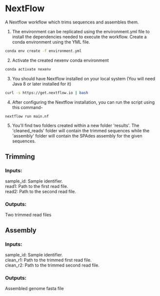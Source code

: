 # NextFlow
A Nextflow workflow which trims sequences and assembles them.

1. The environment can be replicated using the environment.yml file to install the dependencies needed to execute the workflow. Create a conda environment using the YML file.
```sh
conda env create -f environment.yml
```

2. Activate the created nexenv conda environment
```sh
conda activate nexenv
```

3. You should have Nextflow installed on your local system (You will need Java 8 or later installed for it)
```sh
curl -s https://get.nextflow.io | bash
```

4. After configuring the Nextflow installation, you can run the script using this command-
```sh
nextflow run main.nf
```

5. You'll find two folders created within a new folder 'results'. The 'cleaned_reads' folder will contain the trimmed sequences while the 'assembly' folder will contain the SPAdes assembly for the given sequences.



## Trimming

### Inputs:

sample_id: Sample identifier.  
read1: Path to the first read file.  
read2: Path to the second read file.  

### Outputs:

Two trimmed read files

## Assembly

### Inputs:

sample_id: Sample identifier.  
clean_r1: Path to the trimmed first read file.  
clean_r2: Path to the trimmed second read file.  

### Outputs:

Assembled genome fasta file


